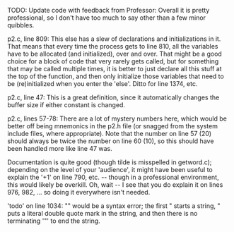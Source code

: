 TODO:
Update code with feedback from Professor: 
Overall it is pretty professional, so I don't have too much to say
other than a few minor quibbles.

p2.c, line 809: This else has a slew of declarations and initializations
in it.  That means that every time the process gets to line 810, all
the variables have to be allocated (and initialized), over and over.
That might be a good choice for a block of code that very rarely
gets called, but for something that may be called multiple times,
it is better to just declare all this stuff at the top of the function,
and then only initialize those variables that need to be (re)initialized
when you enter the 'else'.  Ditto for line 1374, etc.

p2.c, line 47: This is a great definition, since it automatically
changes the buffer size if either constant is changed.

p2.c, lines 57-78: There are a lot of mystery numbers here, which would
be better off being mnemonics in the p2.h file (or snagged from the
system include files, where appropriate).  Note that the number on
line 57 (20) should always be twice the number on line 60 (10),
so this should have been handled more like line 47 was.

Documentation is quite good (though tilde is misspelled in getword.c);
depending on the level of your 'audience', it might have been useful
to explain the '+1' on line 790, etc. -- though in a professional
environment, this would likely be overkill.  Oh, wait -- I see that
you do explain it on lines 976, 982, ... so doing it everywhere
isn't needed.

'todo' on line 1034: "\" would be a syntax error; the first " starts
a string, \" puts a literal double quote mark in the string, and then
there is no terminating '"' to end the string.
